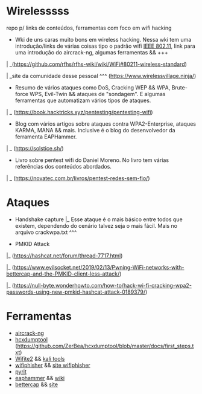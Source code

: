 # Wirelesssss 
repo p/ links de conteúdos, ferramentas com foco em wifi hacking


- Wki de uns caras muito bons em wireless hacking. Nessa wki tem uma introdução/links de várias coisas tipo
o padrão wifi [IEEE 802.11](https://en.wikipedia.org/wiki/IEEE_802.11), link para uma introdução do aircrack-ng,
algumas ferramentas && +++

|
\_(https://github.com/rfhs/rfhs-wiki/wiki/WiFi#80211-wireless-standard)

|
\_site da comunidade desse pessoal ^^^ (https://www.wirelessvillage.ninja/)

                                             
- Resumo de vários ataques como DoS, Cracking WEP && WPA, Brute-force WPS, Evil-Twin && 
ataques de "sondagem". E algumas ferramentas que automatizam vários tipos de ataques. 

|
\_ (https://book.hacktricks.xyz/pentesting/pentesting-wifi)


- Blog com vários artigos sobre ataques contra WPA2-Enterprise, ataques KARMA, MANA && mais. Inclusive é o blog
do desenvolvedor da ferramenta EAPHammer. 

|
\_ (https://solstice.sh/) 


- Livro sobre pentest wifi do Daniel Moreno. No livro tem várias referências dos conteúdos abordados.

|
\_ (https://novatec.com.br/livros/pentest-redes-sem-fio/)



# Ataques

- Handshake capture
|_ Esse ataque é o mais básico entre todos que existem, dependendo do cenário talvez seja o mais fácil.
   Mais no arquivo crackwpa.txt ^^^  

- PMKID Attack

|_ (https://hashcat.net/forum/thread-7717.html) 

|_ (https://www.evilsocket.net/2019/02/13/Pwning-WiFi-networks-with-bettercap-and-the-PMKID-client-less-attack/)

|_ (https://null-byte.wonderhowto.com/how-to/hack-wi-fi-cracking-wpa2-passwords-using-new-pmkid-hashcat-attack-0189379/)




# Ferramentas 

* [aircrack-ng](https://www.aircrack-ng.org/)
* [hcxdumptool](https://github.com/ZerBea/hcxdumptool) (https://github.com/ZerBea/hcxdumptool/blob/master/docs/first_steps.txt)
* [Wifite2](https://github.com/derv82/wifite2)  &&  [kali tools](https://www.kali.org/tools/wifite/)
* [wifiphisher](https://github.com/wifiphisher/wifiphisher) && [site wifiphisher](https://wifiphisher.org/)
* [pyrit](https://github.com/JPaulMora/Pyrit)
* [eaphammer](https://github.com/s0lst1c3/eaphammer)  &&  [wiki](https://github.com/s0lst1c3/eaphammer/wiki)
* [bettercap](https://github.com/bettercap/bettercap)  &&  [site](https://www.bettercap.org/)
